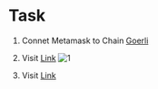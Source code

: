 
<p align="center">
  <h1>Task</h1>
</p>

1. Connet Metamask to Chain <a href="https://chainlist.org/chain/5">Goerli</a>
2. Visit <a href="https://scroll.io/portal">Link</a>
![1](https://github.com/blockReal/Task-Testnet/assets/96944994/dbf4e438-96c2-4755-b245-cf70da35a38a)

3. Visit <a href="https://remix.ethereum.org/">Link</a>


